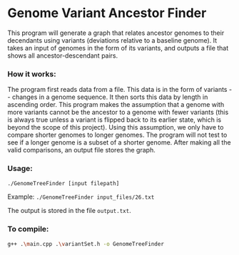 # Genome Variant Ancestor Finder
This program will generate a graph that relates ancestor genomes to their decendants using variants (deviations relative to a baseline genome). It takes an input of genomes in the form of its variants, and outputs a file that shows all ancestor-descendant pairs.

### How it works:
The program first reads data from a file. This data is in the form of variants -- changes in a genome sequence. It then sorts this data by length in ascending order. This program makes the assumption that a genome with more variants cannot be the ancestor to a genome with fewer variants (this is always true unless a variant is flipped back to its earlier state, which is beyond the scope of this project). Using this assumption, we only have to compare shorter genomes to longer genomes. The program will not test to see if a longer genome is a subset of a shorter genome. After making all the valid comparisons, an output file stores the graph.

### Usage:
```sh
./GenomeTreeFinder [input filepath]
```
Example: `./GenomeTreeFinder input_files/26.txt`

The output is stored in the file `output.txt`.

### To compile:
```sh
g++ .\main.cpp .\variantSet.h -o GenomeTreeFinder
```